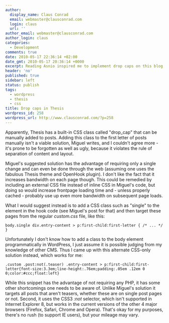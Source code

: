 ```yaml
---
author:
  display_name: Claus Conrad
  email: webmaster@clausconrad.com
  login: claus
  url: ''
author_email: webmaster@clausconrad.com
author_login: claus
categories:
  - Development
comments: true
date: 2010-05-17 22:36:14 +02:00
date_gmt: 2010-05-17 20:36:14 +0000
excerpt: Reading Asnio inspired me to implement drop caps on this blog, and searching for an easy way to add them I came across Miguel's post on <a href="http://webhole.net/2009/11/03/thesis-theme-tip-how-to-add-drop-caps-to-all-posts/">adding drop caps to all posts  in Thesis</a> at once.
header: 'no'
published: true
sidebar: left
status: publish
tags:
  - wordpress
  - thesis
  - css
title: Drop caps in Thesis
wordpress_id: 258
wordpress_url: http://www.clausconrad.com/?p=258
---
```

Apparently, Thesis has a built-in CSS class called "drop_cap" that can be manually added to posts. Adding this class to the first letter of posts manually isn't a viable solution, Miguel writes, and I couldn't agree more - it's prone to be forgotten as well as ugly, because it violates the rule of separation of content and layout.

Miguel's suggested solution has the advantage of requiring only a single change and can even be done through the web (assuming one uses the fabulous Thesis theme and OpenHook plugin). I don't like the fact that it increases bandwidth on each page though. This could be remedied by including an external CSS file instead of inline CSS in Miguel's code, but doing so would increase frontpage loading time and - unless properly cached - probably use up even more bandwidth on subsequent page loads.

What I would suggest instead is to add a CSS class such as "single" to the element in the hook code (see Miguel's post for that) and then target these pages from the regular _custom.css_ file, like this:

`body.single div.entry-content > p:first-child:first-letter { /* ... */ }`

Unfortunately I don't know how to add a class to the body element programmatically in WordPress, I just assume it is possible judging from my knowledge of other CMS. Thus I came up with this alternate CSS-only solution instead, which works for me:

`.custom .post:not(.teaser) .entry-content > p:first-child:first-letter{font-size:3.3em;line-height:.76em;padding:.05em .12em 0 0;color:#ccc;float:left}`

While this snippet has the advantage of not requiring any PHP, it has some other shortcomings one needs to be aware of. Unlike Miguel's solution it targets all posts that aren't teasers, whether these are on single post pages or not. Second, it uses the CSS3 _:not_ selector, which isn't supported in Internet Explorer 8, but works in the current versions of the other 4 major browsers (Firefox, Safari, Chrome and Opera). That's okay for my purposes, there's no rush (to support IE users), but your mileage may vary.
